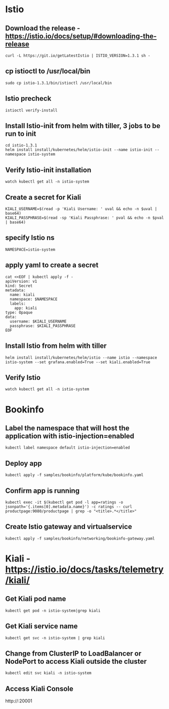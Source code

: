 # Istio

## Download the release - https://istio.io/docs/setup/#downloading-the-release
```curl -L https://git.io/getLatestIstio | ISTIO_VERSION=1.3.1 sh -```
## cp istioctl to /usr/local/bin
```sudo cp istio-1.3.1/bin/istioctl /usr/local/bin```
## Istio precheck
```istioctl verify-install```
## Install Istio-init from helm with tiller, 3 jobs to be run to init
```
cd istio-1.3.1
helm install install/kubernetes/helm/istio-init --name istio-init --namespace istio-system
```
## Verify Istio-init installation
```watch kubectl get all -n istio-system```

## Create a secret for Kiali
```
KIALI_USERNAME=$(read -p 'Kiali Username: ' uval && echo -n $uval | base64)
KIALI_PASSPHRASE=$(read -sp 'Kiali Passphrase: ' pval && echo -n $pval | base64)
```
## specify Istio ns
```NAMESPACE=istio-system```
## apply yaml to create a secret
```
cat <<EOF | kubectl apply -f -
apiVersion: v1
kind: Secret
metadata:
  name: kiali
  namespace: $NAMESPACE
  labels:
    app: kiali
type: Opaque
data:
  username: $KIALI_USERNAME
  passphrase: $KIALI_PASSPHRASE
EOF
```

## Install Istio from helm with tiller
```helm install install/kubernetes/helm/istio --name istio --namespace istio-system --set grafana.enabled=True --set kiali.enabled=True```
## Verify Istio
```watch kubectl get all -n istio-system```

# Bookinfo

## Label the namespace that will host the application with istio-injection=enabled
```kubectl label namespace default istio-injection=enabled```
## Deploy app
```kubectl apply -f samples/bookinfo/platform/kube/bookinfo.yaml```
## Confirm app is running
```kubectl exec -it $(kubectl get pod -l app=ratings -o jsonpath='{.items[0].metadata.name}') -c ratings -- curl productpage:9080/productpage | grep -o "<title>.*</title>"```
## Create Istio gateway and virtualservice
```kubectl apply -f samples/bookinfo/networking/bookinfo-gateway.yaml```

# Kiali - https://istio.io/docs/tasks/telemetry/kiali/

## Get Kiali pod name
```kubectl get pod -n istio-system|grep kiali```
## Get Kiali service name
```kubectl get svc -n istio-system | grep kiali```
## Change from ClusterIP to LoadBalancer or NodePort to access Kiali outside the cluster
```kubectl edit svc kiali -n istio-system```
## Access Kiali Console
http://<LoadBalancer-IP>:20001
